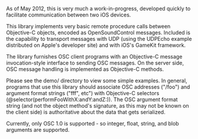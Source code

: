 As of May 2012, this is very much a work-in-progress, developed quickly to facilitate communication between two iOS devices.

This library implements very basic remote procedure calls between Objective-C objects, encoded as OpenSoundControl messages. Included is the capability to transport messages with UDP (using the UDPEcho example distributed on Apple's developer site) and with iOS's GameKit framework.

The library furnishes OSC client programs with an Objective-C message invocation-style interface to sending OSC messages. On the server side, OSC message handling is implemented as Objective-C methods.

Please see the demo/ directory to view some simple examples. In general, programs that use this library should associate OSC addresses ("/foo") and argument format strings ("fff", etc") with Objective-C selectors (@selector(performFooWithX:andY:andZ:)). The OSC argument format string (and not the object method's signature, as this may not be known on the client side) is authoritative about the data that gets serialized.

Currently, only OSC 1.0 is supported - so integer, float, string, and blob arguments are supported.